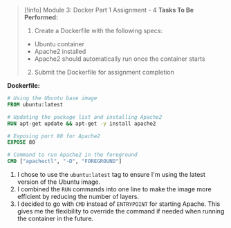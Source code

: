 
> [!info] Module 3: Docker Part 1 Assignment - 4
> **Tasks To Be Performed:** 
> 1. Create a Dockerfile with the following specs:
>   - Ubuntu container
>   - Apache2 installed
>   - Apache2 should automatically run once the container starts 
> 2. Submit the Dockerfile for assignment completion

**Dockerfile:**
```Dockerfile
# Using the Ubuntu base image
FROM ubuntu:latest

# Updating the package list and installing Apache2
RUN apt-get update && apt-get -y install apache2

# Exposing port 80 for Apache2
EXPOSE 80

# Command to run Apache2 in the foreground
CMD ["apachectl", "-D", "FOREGROUND"]
```

1. I chose to use the `ubuntu:latest` tag to ensure I'm using the latest version of the Ubuntu image.
2. I combined the `RUN` commands into one line to make the image more efficient by reducing the number of layers.
3. I decided to go with `CMD` instead of `ENTRYPOINT` for starting Apache. This gives me the flexibility to override the command if needed when running the container in the future.